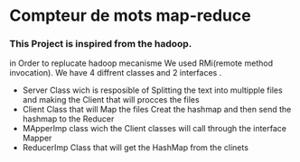 # Compteur de mots map-reduce
### This Project is inspired from the hadoop.

in Order to replucate hadoop mecanisme We used RMi(remote method invocation).
We have 4 diffrent classes and 2 interfaces .
- Server Class wich is resposible of Splitting the text into multipple files and making the Client that will procces the files
- Client Class that will Map the files Creat the hashmap and then send the hashmap to the Reducer 
- MApperImp class wich the Client classes will call through the interface Mapper
- ReducerImp Class that will get the HashMap from the clinets 
